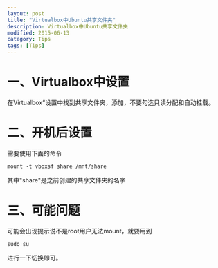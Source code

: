 ```yaml
---
layout: post
title: "Virtualbox中Ubuntu共享文件夹"
description: Virtualbox中Ubuntu共享文件夹
modified: 2015-06-13
category: Tips
tags: [Tips]
---
```


# 一、Virtualbox中设置

在Virtualbox“设置中找到共享文件夹，添加，不要勾选只读分配和自动挂载。

# 二、开机后设置

需要使用下面的命令

	mount -t vboxsf share /mnt/share
	
其中"share"是之前创建的共享文件夹的名字

# 三、可能问题

可能会出现提示说不是root用户无法mount，就要用到

	sudo su

进行一下切换即可。

